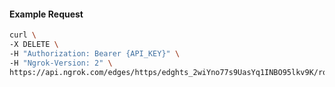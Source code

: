 <!-- Code generated for API Clients. DO NOT EDIT. -->

#### Example Request

```bash
curl \
-X DELETE \
-H "Authorization: Bearer {API_KEY}" \
-H "Ngrok-Version: 2" \
https://api.ngrok.com/edges/https/edghts_2wiYno77s9UasYq1INBO95lkv9K/routes/edghtsrt_2wiYnl3SZxaEHIPNBVGm8JBGfq0/compression
```
